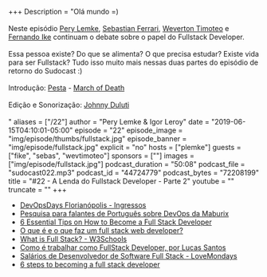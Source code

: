 +++
Description = "Olá mundo =) <br/><br/> Neste episódio [Pery Lemke](https://www.twitter.com/perylemke), [Sebastian Ferrari](https://twitter.com/sebas5384), [Weverton Timoteo](https://twitter.com/wevtimoteo) e [Fernando Ike](https://twitter.com/fernandoike) continuam o debate sobre o papel do Fullstack Developer. <br/><br/> Essa pessoa existe? Do que se alimenta? O que precisa estudar? Existe vida para ser Fullstack? Tudo isso muito mais nessas duas partes do episódio de retorno do Sudocast :) <br/><br/> Introdução: [Pesta](https://www.facebook.com/pestadoom) - [March of Death](https://www.youtube.com/watch?v=8vQJoYsT1_s) <br/><br/> Edição e Sonorização: [Johnny Duluti](https://www.youtube.com/ferraduravideo) <br/><br/>"
aliases = ["/22"]
author = "Pery Lemke & Igor Leroy"
date = "2019-06-15T04:10:01-05:00"
episode = "22"
episode_image = "img/episode/thumbs/fullstack.jpg"
episode_banner = "img/episode/fullstack.jpg"
explicit = "no"
hosts = ["plemke"]
guests = ["fike", "sebas", "wevtimoteo"]
sponsors = [""]
images = ["img/episode/fullstack.jpg"]
podcast_duration = "50:08"
podcast_file = "sudocast022.mp3"
podcast_id = "44724779"
podcast_bytes = "72208199"
title = "#22 - A Lenda do Fullstack Developer - Parte 2"
youtube = ""
truncate = ""
+++
* [DevOpsDays Florianópolis - Ingressos](https://www.sympla.com.br/devopsdays-florianopolis---2019__516225)
* [Pesquisa para falantes de Português sobre DevOps da Maburix](https://docs.google.com/forms/d/e/1FAIpQLScjCUpfIDU6yVgi9cJStqvwfIiX5EHW6W8FcMQvNgyP2vuLkQ/viewform)
* [6 Essential Tips on How to Become a Full Stack Developer](https://hackernoon.com/6-essential-tips-on-how-to-become-a-full-stack-developer-1d10965aaead)
* [O que é e o que faz um full stack web developer?](https://pt.stackoverflow.com/questions/52450/o-que-%C3%A9-e-o-que-faz-um-full-stack-web-developer)
* [What is Full Stack? - W3Schools](https://www.w3schools.com/whatis/whatis_fullstack.asp)
* [Como é trabalhar como FullStack Developer, por Lucas Santos](https://medium.com/trainingcenter/como-%C3%A9-trabalhar-como-fullstack-developer-por-lucas-santos-c750c6cc4077)
* [ Salários de Desenvolvedor de Software Full Stack - LoveMondays](https://www.lovemondays.com.br/salarios/cargo/salario-desenvolvedor-de-software-full-stack)
* [6 steps to becoming a full stack developer](http://techgenix.com/full-stack-developer/)
